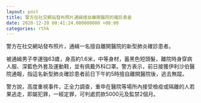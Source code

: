 ```yaml
---
layout: post
title: 警方在社交網站發布照片通緝擅自離開醫院的確診患者
date: 2020-12-20 00:41:24.000000000 +08:00
categories: rthk
---
```


警方在社交網站發布照片，通緝一名擅自離開醫院的新型肺炎確診患者。

被通緝男子李運強63歲，身高約1.6米，中等身材，蓄黑色短頭髮，離院時身穿病人服、深藍色外套及運動鞋，並有佩戴外科口罩。警方表示，前日接獲伊利沙伯醫院通報，指這名新型肺炎確診患者前日下午約5時擅自離開醫院後，逃去無蹤。

警方說，高度重視事件，正全力調查，重申在醫院等場所內接受檢疫或隔離的人若果逃走，即屬犯罪，一經定罪，可判處罰款5000元及監禁2個月。
